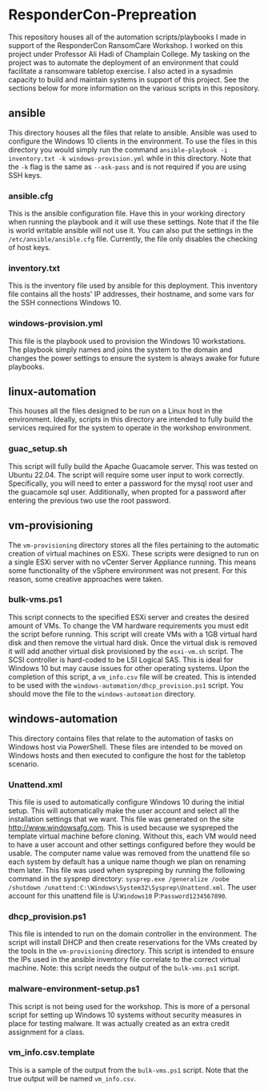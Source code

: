 # ResponderCon-Prepreation
This repository houses all of the automation scripts/playbooks I made in support of the ResponderCon RansomCare Workshop. I worked on this project under Professor Ali Hadi of Champlain College. My tasking on the project was to automate the deployment of an environment that could facilitate a ransomware tabletop exercise. I also acted in a sysadmin capacity to build and maintain systems in support of this project. See the sections below for more information on the various scripts in this repository.

## ansible
This directory houses all the files that relate to ansible. Ansible was used to configure the Windows 10 clients in the environment. To use the files in this directory you would simply run the command `ansible-playbook -i inventory.txt -k windows-provision.yml` while in this directory. Note that the `-k` flag is the same as `--ask-pass` and is not required if you are using SSH keys. 
### ansible.cfg
This is the ansible configuration file. Have this in your working directory when running the playbook and it will use these settings. Note that if the file is world writable ansible will not use it. You can also put the settings in the `/etc/ansible/ansible.cfg` file. Currently, the file only disables the checking of host keys. 
### inventory.txt
This is the inventory file used by ansible for this deployment. This inventory file contains all the hosts' IP addresses, their hostname, and some vars for the SSH connections Windows 10. 
### windows-provision.yml
This file is the playbook used to provision the Windows 10 workstations. The playbook simply names and joins the system to the domain and changes the power settings to ensure the system is always awake for future playbooks. 

## linux-automation
This houses all the files designed to be run on a Linux host in the environment. Ideally, scripts in this directory are intended to fully build the services required for the system to operate in the workshop environment.
### guac_setup.sh
This script will fully build the Apache Guacamole server. This was tested on Ubuntu 22.04. The script will require some user input to work correctly. Specifically, you will need to enter a password for the mysql root user and the guacamole sql user. Additionally, when propted for a password after entering the previous two use the root password.

## vm-provisioning
The `vm-provisioning` directory stores all the files pertaining to the automatic creation of virtual machines on ESXi. These scripts were designed to run on a single ESXi server with no vCenter Server Appliance running. This means some functionality of the vSphere environment was not present. For this reason, some creative approaches were taken. 
### bulk-vms.ps1
This script connects to the specified ESXi server and creates the desired amount of VMs. To change the VM hardware requirements you must edit the script before running. This script will create VMs with a 1GB virtual hard disk and then remove the virtual hard disk. Once the virtual disk is removed it will add another virtual disk provisioned by the `esxi-vm.sh` script. The SCSI controller is hard-coded to be LSI Logical SAS. This is ideal for Windows 10 but may cause issues for other operating systems. Upon the completion of this script, a `vm_info.csv` file will be created. This is intended to be used with the `windows-automation/dhcp_provision.ps1` script. You should move the file to the `windows-automation` directory. 

## windows-automation
This directory contains files that relate to the automation of tasks on Windows host via PowerShell. These files are intended to be moved on Windows hosts and then executed to configure the host for the tabletop scenario. 
### Unattend.xml
This file is used to automatically configure Windows 10 during the initial setup. This will automatically make the user account and select all the installation settings that we want. This file was generated on the site http://www.windowsafg.com. This is used because we syspreped the template virtual machine before cloning. Without this, each VM would need to have a user account and other settings configured before they would be usable. The computer name value was removed from the unattend file so each system by default has a unique name though we plan on renaming them later. This file was used when syspreping by running the following command in the sysprep directory: `sysprep.exe /generalize /oobe /shutdown /unattend:C:\Windows\System32\Sysprep\Unattend.xml`. The user account for this unattend file is U:`Windows10` P:`Password1234567890`.
### dhcp_provision.ps1
This file is intended to run on the domain controller in the environment. The script will install DHCP and then create reservations for the VMs created by the tools in the `vm-provisioning` directory. This script is intended to ensure the IPs used in the ansible inventory file correlate to the correct virtual machine. Note: this script needs the output of the `bulk-vms.ps1` script. 
### malware-environment-setup.ps1
This script is not being used for the workshop. This is more of a personal script for setting up Windows 10 systems without security measures in place for testing malware. It was actually created as an extra credit assignment for a class. 
### vm_info.csv.template
This is a sample of the output from the `bulk-vms.ps1` script. Note that the true output will be named `vm_info.csv`. 
